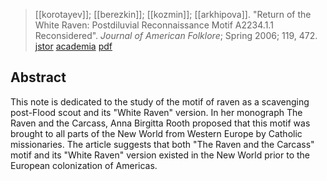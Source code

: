 > [[korotayev]]; [[berezkin]]; [[kozmin]]; [[arkhipova]]. "Return of the White Raven: Postdiluvial Reconnaissance Motif A2234.1.1 Reconsidered". *Journal of American Folklore*; Spring 2006; 119, 472. [jstor](https://www.jstor.org/stable/4137924?seq=1) [academia](https://www.academia.edu/4883036/Return-of-the-White-Raven-Postdiluvial-Reconnaissance-Motif-A2234-1-1-Reconsidered) [pdf](a/a-korotayev-y-berezkin-a-kozmin-a-arkhipova2006.pdf)


## Abstract
This note is dedicated to the study of the motif of raven as a scavenging post-Flood scout and its "White Raven" version. In her monograph The Raven and the Carcass, Anna Birgitta Rooth proposed that this motif was brought to all parts of the New World from Western Europe by Catholic missionaries. The article suggests that both "The Raven and the Carcass" motif and its "White Raven" version existed in the New World prior to the European colonization of Americas.